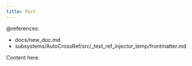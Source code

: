 ```yaml
---
title: Test
---
```


@references:
  - docs/new_doc.md
  - subsystems/AutoCrossRef/src/_test_ref_injector_temp/frontmatter.md

Content here.